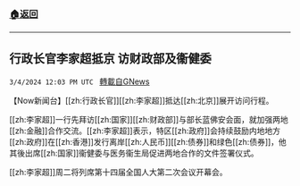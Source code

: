###  [:house:返回](README.md)
---


## 行政长官李家超抵京 访财政部及衞健委
`3/4/2024 12:03 PM UTC ` [轉載自GNews](https://gnews.org/articles/2363653)

【Now新闻台】[[zh:行政长官]][[zh:李家超]]抵达[[zh:北京]]展开访问行程。

[[zh:李家超]]一行先拜访[[zh:国家]][[zh:财政部]]与部长蓝佛安会面，就加强两地[[zh:金融]]合作交流。[[zh:李家超]]表示，特区[[zh:政府]]会持续鼓励内地地方[[zh:政府]]在[[zh:香港]]发行离岸[[zh:人民币]][[zh:债券]]和绿色[[zh:债券]]，他其後出席[[zh:国家]]衞健委与医务衞生局促进两地合作的文件签署仪式。

[[zh:李家超]]周二将列席第十四届全国人大第二次会议开幕会。
